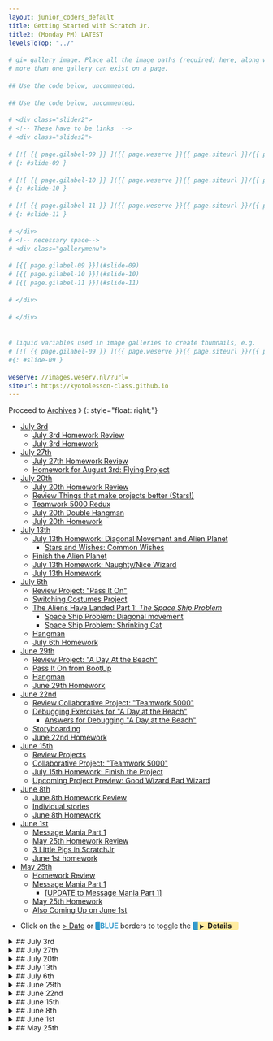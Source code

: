 ```yaml
---
layout: junior_coders_default
title: Getting Started with Scratch Jr.
title2: (Monday PM) LATEST
levelsToTop: "../"

# gi= gallery image. Place all the image paths (required) here, along with an (optional) label (goes above the image)then paste the raw markdown in teh appropriate place.
# more than one gallery can exist on a page.

## Use the code below, uncommented.

## Use the code below, uncommented.

# <div class="slider2">
# <!-- These have to be links  -->
# <div class="slides2">

# [![ {{ page.gilabel-09 }} ]({{ page.weserve }}{{ page.siteurl }}/{{ page.dir }}{{ page.giurl-09 }}&w=477 )](./{{ page.giurl-09 }}){: target="_blank"}
# {: #slide-09 }

# [![ {{ page.gilabel-10 }} ]({{ page.weserve }}{{ page.siteurl }}/{{ page.dir }}{{ page.giurl-10 }}&w=477 )](./{{ page.giurl-10 }}){: target="_blank"}
# {: #slide-10 }

# [![ {{ page.gilabel-11 }} ]({{ page.weserve }}{{ page.siteurl }}/{{ page.dir }}{{ page.giurl-11 }}&w=477 )](./{{ page.giurl-11 }}){: target="_blank"}
# {: #slide-11 }

# </div>
# <!-- necessary space-->
# <div class="gallerymenu">

# [{{ page.gilabel-09 }}](#slide-09) 
# [{{ page.gilabel-10 }}](#slide-10)  
# [{{ page.gilabel-11 }}](#slide-11) 

# </div>

# </div>


# liquid variables used in image galleries to create thumnails, e.g.
# [![ {{ page.gilabel-09 }} ]({{ page.weserve }}{{ page.siteurl }}/{{ page.dir }}{{ page.giurl-09 }}&w=477 )](./{{ page.giurl-09 }}){: target="_blank"}
#{: #slide-09 }

weserve: //images.weserv.nl/?url=
siteurl: https://kyotolesson-class.github.io
---
```



 
Proceed to [Archives](./a_mon0500pm-Archives.html) 》 
{: style="float: right;"}
<br clear="both">

<div id="toc">

* [July 3rd](#july-3rd)
  * [July 3rd Homework Review](#july-3rd-homework-review)
  * [July 3rd Homework](#july-3rd-homework)
* [July 27th](#july-27th)
  * [July 27th Homework Review](#july-27th-homework-review)
  * [Homework for August 3rd: Flying Project](#homework-for-august-3rd-flying-project)
* [July 20th](#july-20th)
  * [July 20th Homework Review](#july-20th-homework-review)
  * [Review Things that make projects better (Stars!)](#review-things-that-make-projects-better-stars)
  * [Teamwork 5000 Redux](#teamwork-5000-redux)
  * [July 20th Double Hangman](#july-20th-double-hangman)
  * [July 20th Homework](#july-20th-homework)
* [July 13th](#july-13th)
  * [July 13th Homework: Diagonal Movement and Alien Planet](#july-13th-homework-diagonal-movement-and-alien-planet)
    * [Stars and Wishes: Common Wishes](#stars-and-wishes-common-wishes)
  * [Finish the Alien Planet](#finish-the-alien-planet)
  * [July 13th Homework: Naughty/Nice Wizard](#july-13th-homework-naughtynice-wizard)
  * [July 13th Homework](#july-13th-homework)
* [July 6th](#july-6th)
  * [Review Project: "Pass It On"](#review-project-pass-it-on)
  * [Switching Costumes Project](#switching-costumes-project)
  * [The Aliens Have Landed Part 1: *The Space Ship Problem*](#the-aliens-have-landed-part-1-the-space-ship-problem)
    * [Space Ship Problem: Diagonal movement](#space-ship-problem-diagonal-movement)
    * [Space Ship Problem: Shrinking Cat](#space-ship-problem-shrinking-cat)
  * [Hangman](#hangman)
  * [July 6th Homework](#july-6th-homework)
* [June 29th](#june-29th)
  * [Review Project: "A Day At the Beach"](#review-project-a-day-at-the-beach)
  * [Pass It On from BootUp](#pass-it-on-from-bootup)
  * [Hangman](#hangman-1)
  * [June 29th Homework](#june-29th-homework)
* [June 22nd](#june-22nd)
  * [Review Collaborative Project: "Teamwork 5000"](#review-collaborative-project-teamwork-5000)
  * [Debugging Exercises for "A Day at the Beach"](#debugging-exercises-for-a-day-at-the-beach)
    * [Answers for Debugging "A Day at the Beach"](#answers-for-debugging-a-day-at-the-beach)
  * [Storyboarding](#storyboarding)
  * [June 22nd Homework](#june-22nd-homework)
* [June 15th](#june-15th)
  * [Review Projects](#review-projects)
  * [Collaborative Project: "Teamwork 5000"](#collaborative-project-teamwork-5000)
  * [July 15th Homework: Finish the Project](#july-15th-homework-finish-the-project)
  * [Upcoming Project Preview: Good Wizard Bad Wizard](#upcoming-project-preview-good-wizard-bad-wizard)
* [June 8th](#june-8th)
  * [June 8th Homework Review](#june-8th-homework-review)
  * [Individual stories](#individual-stories)
  * [June 8th Homework](#june-8th-homework)
* [June 1st](#june-1st)
  * [Message Mania Part 1](#message-mania-part-1)
  * [May 25th Homework Review](#may-25th-homework-review)
  * [3 Little Pigs in ScratchJr](#3-little-pigs-in-scratchjr)
  * [June 1st homework](#june-1st-homework)
* [May 25th](#may-25th)
  * [Homework Review](#homework-review)
  * [Message Mania Part 1](#message-mania-part-1-1)
    * [[UPDATE to Message Mania Part 1]](#update-to-message-mania-part-1)
  * [May 25th Homework](#may-25th-homework)
  * [Also Coming Up on June 1st](#also-coming-up-on-june-1st)

</div>

* Click on the [> Date]() or <span style="color: #3399cc;  border-left: 9px solid #3399cc!important;border-radius: 4px 4px; font-weight: bold">BLUE</span> borders to toggle the <span style="background-color:#ffeca0; border-left: 10px solid #3399cc !important;border-radius: 4px 4px;"><b>  &nbsp;<span style="font-size: 70%">▶︎</span>&nbsp;&nbsp;Details&nbsp;&nbsp;&nbsp;&nbsp;</b></span>

<details>
<summary>## July 3rd
</summary>

##  July 3rd 

### July 3rd Homework Review 


We reviewed Flying Project Homework. Some kids used the same background, but some chose a night scene or other scene. Most kids were able to create the first screen with ease, so we moved on to how to create the cool "rising into the sky" effect. 

First we tried it with the kids just looking at the result and trying to code it without any help. Then I helped overcome problems, and gave suggestions on how to improve it.

The transition involves several steps:

1. The [P1 Pilot](#imagegallery2-Y2R13Flying-P1_Pilot) is touched and it rises to the top of the screen and disappears. 

2. The second screen appears. the [P2 Pilot](#imagegallery2-Y2R13Flying-P2_Pilot)  is flying up in the air though the tops of the [P2 Tree](#imagegallery2-Y2R13Flying-P2_Tree3).

3. The key is this image is the *continuation* of the screen below it. this creates the effect of rising into the sky.

4. To make the effect clearer, the top of the trees in screen one (these are part of the background) are added to the bottom of screen two (these are characters). 

5. When we get to screen 2, these [P2 Trees](#imagegallery2-Y2R13Flying-P2_Tree4) go down, making it look like we are rising into the sky above the trees.

6. The effect is better when the trees go down slowly, and disappear at different times. 

7. We spent a lot of time figuring out how to draw [P2 2louds](#imagegallery2-Y2R13Flying-P2_Cloud2)   using circles. I didn't quite finish this but explained the basic idea. Drawing a circle with a border covered by a circle without creates the cloud shape in the project.

8. I also discussed how to make small stars by drawing a small line with just two dots and bringing the dots just over each other. This was used by one of the students who was using a night background.

9. You can see how the effect is created in the gallery below.


{% include niceimage-galleryNoTableweserve.html folder="/scratchProjects/Y2R13Flying" %}

### July 3rd Homework

Now that we know how to make the "rising up" effect, you can finish making the Flying Project. That is the homework. Can you make the the plane fly up in screens 1, 2, 3, and then back down using screens 3, 4, 1?

* Next class: We work on using the same effect in other ways.



</details>


<details>
<summary>## July 27th 
</summary>

## July 27th 


### July 27th Homework Review 

The Teamwork 5000 Redux homework student made were very interesting and we moved slowly and methodically, so in the end we spent the better part of the entire class giving stars and wishes and debugging. Before running their code, I asked the kids to tell me who their characters were and what happens in each screen to reinforce their project planning and storyboarding. 


### Homework for August 3rd: Flying Project 

I then introduced the Bootup Flying project. 

{% include youtubelazy.html  videoID="YQ62p8WQVS8" %}

The homework is to imitate (using just the video as a guide) *the first screen*, including 4 animals flying, and touch actions for each of them. You can use your own characters and motions, but keep the basic idea.

* Extra credit: try to figure out how to make the transition from screen 1 to screen 2.

</details>




<details>
<summary>## July 20th 
</summary>

## July 20th 


### July 20th Homework Review 
As usual we did a homework review. Kids are getting more specific with their comments, which is good.


### Review Things that make projects better (Stars!)

Students Brainstormed a list of things that make for a good project

* Creativity
* Teamwork
* No crazy stuff (it should make sense)
* No violence/killing (Be kind)
* Details 
* Interesting characters and backgrounds
* Make clear who is speaking or acting
* Use word bubble and sounds
* Use color
* Make an exit screen
* Beautiful story
* Navigation buttons


### Teamwork 5000 Redux

By popular demand, instead of doing a new Bootup Project, kids wanted to make another Teamwork 5000 project. Each child came up with some ideas and in the end we had four components for kids to tie together into a story:

* Like a movie
* Look at an angel
* Go to a monster house
* Computer Robots

In class kids did a storyboard, and reviewed it with me. Once it was complete, they started their projects.

### July 20th Double Hangman

Again we ended the class with a game of hangman. This time we played double hangman, with 2 boards going at the same time. Double the fun!


### July 20th Homework

The homework is complete the Teamwork 5000 Redux Project and email it to me.

</details>

<details>
<summary>## July 13th 
</summary>

## July 13th 


### July 13th Homework: Diagonal Movement and Alien Planet 

We reviewed the Diagonal Movement Puzzle and Alien Planet Project. In one solution, as in the "P1 Spaceship" in the code for the Alien Planet (below), is to have several green flag blocks that all start at the same time. That means the spaceship moves up and across and shrinks at the same time, that is to say diagonally and away. Another answer to the puzzle was, instead of many green flags, to have the character/space ship send a message to itself, and have several "receive message blocks" do movements or other actions at the same time.  


{% include niceimage-galleryNoTableweserve.html folder="/scratchProjects/Y1R31Alienplanet/" %}

<!-- 
{ % include niceimage-gallery.html folder="/scratchProjects/Y1R31Alienplanet/" %}

{ % include image-gallery.html folder="/scratchProjects/Y1R31Alienplanet/" %}
-->

#### Stars and Wishes: Common Wishes

We looked at all the projects, and kids came up with Stars and Wishes for the projects. Part of the Here are some common "wishes" for projects. Remember to put them into your next project:

* Draw your own interesting character or background. (For example, using colors and shapes well)
* Make clear who is speaking when there is sound. (For example, have characters move when they speak.)
* Make sure people can follow the action of the story. (Make each action separate)
* Use word bubbles to explain the action.
* Use text panels, like a "The End" screen to carry the project forward.
* Add screen navigation buttons

Kids are getting better at using the drawing screen, and the characters are looking better and better.

### Finish the Alien Planet

Some kids took on the extra credit project and gave the alien various objects. Those that didn't can finish their projects for the homework. 

### July 13th Homework: Naughty/Nice Wizard

The assignment was to take the basic idea of the Naughty Wizard Video and make their own version.The basic story is there is some kind of conflict, and either a naughty or nice wizard is involved in solving it or making it worse.  

First the kids worked on a storyboard. I wanted kids to use the [switching constumes](#switching-costumes) technique we learned two weeks ago when applying the "Wizard"'s magic. 

### July 13th Homework

The homework is:
1. Finish the Alien Planet projects, including making the improvements (wishes) that people suggested in class.
2. Finish you Naughty/Nice Wizard thinking about the "Common Wishes" list above.


</details>


<details>
<summary>## July 6th 
</summary>

## July 6th 

### Review Project: "Pass It On"

We reviewed homework projects. Students were very kind in giving out "Stars and Wishes", that is talking about what they liked and would improve in each project.



### Switching Costumes Project

Once common challenge in ScratchJr. is making a character suddenly change. We watched a video about [several ways to do that](https://www.youtube.com/watch?v=7jv5r9aafZA&feature=youtu.be). 

{% include youtubelazy.html  videoID="7jv5r9aafZA" %}



We then walked through a project showing two ways to make a character change costumes using the [Switching Costumes Project](./scratchProjects/20200706HidingDisappearing.sjr)

1. Using a new screen

If you place the character at the same place in both screens (at the end of one, and the beginning of the other) they will appear to magically change.

2. Using a message

If you send a message that goes to both characters, you can make one disappear, and the other appear at the same time. 

If you add a 3 "smoke screen" that appears and disappears as the characters change, it can seem like magic.

### The Aliens Have Landed Part 1: *The Space Ship Problem*

We then watched a video describing out next project, "The Aliens Have Landed" from Bootup.

{% include youtubelazy.html  videoID="aCoA8V1nx9Q" %}


#### Space Ship Problem: Diagonal movement

In the beginning of the video the space ship  moves diagonally up and across the screen. I challenged the group to show me how to do it. Kids came up with some interesting suggestions, and eventually we got to a solution (though there is a simpler one: see screen 1 of the Homework). The secret is having both actions take place at the same time in separate "threads".

#### Space Ship Problem: Shrinking Cat

However, in the video, the space ship also gets smaller. How do we do this? One suggestion was made, but the **Red Shrinking Cat** (screen 2 of Homework) doesn't quite work. This is the homework challenge (screen 3).

### Hangman

After cleanup we had enough time for a fun game of Hangman. 

### July 6th Homework

* Download [the Switching Costumes](./scratchProjects/20200706HidingDisappearing.sjr) project to ScratchJr. Do you understand it?

* **Solve the Space Ship Problem** (in screens 3 and 4). [Here is a guide for you to download](./scratchProjects/20200706SpaceShipProblemHW.sjr). It has 4 screens:
   1. **Diagonal Movement** from class, and a simpler one without loops.
   2. **The Red Shrinking Cat** that didn't work. (has loops)
   3. Fix this **Red Cat** to make it not bump. Click the box for a hint.
   4. An example of how to change direction. Can you make the pig do it too?

* **Extra Credit**: Do you see how I made the hint appear and disappear? Can you copy that somewhere?
* **Extra Credit**: Watch the Aliens have landed video (above) and try to make it (without having the source code). What would you give (of yours!) to an alien?


</details>


<details>
<summary>## June 29th 
</summary>

## June 29th

### Review Project: "A Day At the Beach"

We reviewed the A Day At the Beach projects that students completed. It was interesting how each child had their own ideas about a day at the beach. We also reviewed:

* Editing a character with a neck that was too long. We studied how to tap and drag to move sections on a image to a new location.


### Pass It On from BootUp

We watched the Pass it On from Bootup video. This video presents four situations which students are asked to continue. 

{% include youtubelazy.html  videoID="YdNbPbozgnY" %}

Each child chose one project and based on that choice:

* Reverse Engineered the first part based on the video. They were allowed to make whatever changes they wanted.
* Continue the story.

We were unable to download the file from the original site. You may be able to download it from our site: [Pass It On](./scratchProjects/Y1R49Passiton.sjr)

* Making two characters (a pirate and their boat) move together at the same time by using the same message sent to both.

### Hangman

As students worked on the project I demonstrated techniques to solve problems that came up, including a lot of spelling questions. This lead to a rousing game of Hangman. 

### June 29th Homework

Continue working on Pass It On, and send it to my by email. 

</details>


<details>
<summary>## June 22nd
</summary>

## June 22nd

### Review Collaborative Project: "Teamwork 5000"

First we reviewed student homeworks. 

### Debugging Exercises for "A Day at the Beach"

We did a debugging project. I showed students the [A Day at the Beach Project](./scratchProjects/Y1R47AdayatthebeachMod.sjr) from BootUp ans students had to answer the following questions:

1. Why does the car leave without Scratch Cat?

2. Why do we have two Scratch Cats when the surfboard is left on the beach?

Have students reverse engineer it. Click below for answers.

<details>
<summary>#### Answers for Debugging "A Day at the Beach"
</summary>

#### Answers for Debugging "A Day at the Beach"

1. We need to make Scratch Cat hide before the car drives away

2. We need to hide the Surfing cat sprite as soon as the “send red message” block is used, not after

</details>

### Storyboarding

Students then Storyboarded their own day at the beach story. Each student and I reviewed each student's project together to make sure it was complete, and they began to code it.

### June 22nd Homework

The homework is to finish the project and email it to me.

Also, optionally, students can download  [A Day at the Beach Project](./scratchProjects/Y1R47AdayatthebeachMod.sjr)  project and try to debug these two other problems we didn't look at:

1. Why don’t we switch to the third backdrop when Scratch Cat decides to surf?

2. Why doesn’t the crab talk while moving on the screen?





</details>
<details>
<summary>## June 15th
</summary>

## June 15th

### Review Projects

We reviewed the 3 little pigs projects that were submitted as homeworks. Kids seem to enjoy sharing their work very much, and we also attempted to solve minor problems in class. 

### Collaborative Project: "Teamwork 5000"

Today's main project was to work on a project as a class as a story game. The rules were:

* Each person adds one idea. Each person gives one "step".

Possible "steps" are (rules in parentheses were not actually used):

-   Add character
-   Trigger block + up to 3 actions, for example:
    -   green flag + move right and down and repeat 3 times
    -   touch trigger + disappears
    -   etc.
-   send message and receive message plus 2 actions
-   character says something
-   background and character images:
    -   We make the image together.
    -   Take turns adding strokes or figures.
-   Once step is added it cannot be changed without the original creator's agreement

- You may add to them.
- You may make them do unexpected things...that's okay.
- You may only work with the same character 2 times in a row.

### July 15th Homework: Finish the Project

Everyone had made several contributions. We named the project "Teamwork 5000". The homework is to:

 * [Upload this project](./scratchProjects/Teamwork5000.sjr), and continue it on your own. 
 * You may not take away from the project but you can add to it. 
 * You may only add up to 2 more characters. 
 * You may add a background. 
 * You should try to add new screens and use the same characters again.


### Upcoming Project Preview: Good Wizard Bad Wizard

At the end of class we also previewed the next project after this, "Good Wizard, Bad Wizard".

</details>

<details>
<summary>## June 8th
</summary>

## June 8th

### June 8th Homework Review

Today we reviewed the 3 Little Pigs Project that students submitted. They were all very creative in their work. We had the chance to do some practice debugging as a group when one of the projects didn't work as expected. It was a great thinking exercise and I think the kids enjoyed it.

### Individual stories

I then gave the students the in class assignment, which was to tell a new story. This time it could be any story they wanted. First students worked with pen and paper outlining the story, then started in on ScratchJr. Some of them based it on stories they knew, some made entirely original stories. As students were working I went around the room and helped them with problems or questions they had.


### June 8th Homework

This week's homework is to finish their Individual Story Project and email it to me. 


</details>
<details>
<summary>## June 1st
</summary>

## June 1st


### Message Mania Part 1

We watched the video about [Message Mania Part 1](#update-to-message-mania-part-1){: .innerlink}

### May 25th Homework Review

We reviewed the homework assignments the kids submitted. They were great and kids enjoy talking about their projects with the class. Kids worked together to fix some problems.

### 3 Little Pigs in ScratchJr

Some kids told their own version of the 3 Little Pigs. The assignment was to plan, on paper, without using ScratchJr, how they would tell the story. This included:

+ Designing the characters and houses
+ Plotting out the actions
+ Writing dialogue

The purpose was to think about the project before actually starting to code it. I reviewed their plans, and when they were ready they started coding. Here is my example of what my plan and first screen look like. See [here](../lessons/3LittlePigsInScratchJr.html) for more information.

### June 1st homework

The homework is:

1. Complete and submit their final project to me.

2. (**DO NOT USE SCRATCHJR. PLANNING ONLY.**) Think about other stories you might want to tell in scratch. Be ready to tell the story in class! 

</details>

<details>
<summary>## May 25th
</summary>

## May 25th

### Homework Review

We reviewed homework. Great work telling me what your stories were about! 

Everyone was using English well. Gambatte! Ooops, I mean Try Hard! ;-)

### Message Mania Part 1

We ran through the Message Mania HW assignment.  The purpose of the HW was to:

* Plan/think about the story before you code it. That is why the assignment was NOT to do it in ScratchJr.

My explanation was poor. I blame Zoom ;-) 

Many children did this: 

* One character has: Green flag, orange message, red message, yellow message.

![Green Flag 3 Messages](./images/2020-05-25/GreenFlag3Messages.jpg){: height="100px"}

What I wanted was:

* Each character has a green flag. No message. Messages will be sent by Buttons.
* Each character receives 3 messages
* Each reactions is a different type

![Each Character Has This in Message Mania](./images/2020-05-25/EachCharacterHas.jpg){: height="100px"}


The purpose of the project was:

* to show that messages can go to more than one character at a time. 
* to continue getting practice coding messages and buttons.
* Clicking a button can make several characters move at once.
* Help some students use Messages instead of Wait buttons to control sequence and timing. 

#### [UPDATE to Message Mania Part 1]
I could see that some kids were struggling with this so I called in the Big Dogs. Here is a video showing what to do. If you have any questions, let me know. 

{% include youtubelazy.html  videoID="WA4_xoRt1r8" %}

[A direct link](https://youtu.be/WA4_xoRt1r) to the video.

### May 25th Homework

* Work on HW I gave you in class (if I did). 
* Continue adding to Message Mania.
* Send me your Message Mania project. 
* Download and install MY SAMPLE Message Mania. Try to understand it and we will work on it next week.

If you don't know what to do, just PLAY with ScratchJr. There is no correct answer! It's all good! 

Ideas: 

* Turn Message mania into a story. What happens next? What is the situation? What is the goal?
* Think about characters/actions you want first. Then code it.
* Send messages to more than one character at a time. Why would you do this?
* Use different color messages to control sequence of events. One character orange. Then red, etc.

### Also Coming Up on June 1st

Do you know the story of the 3 little pigs? If not, try to read it.


</details>






<!-- <div class="bottomSpacer">

</div> -->